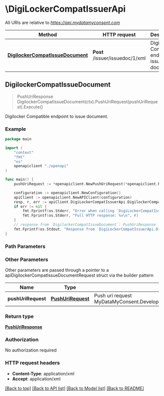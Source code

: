 # \DigiLockerCompatIssuerApi

All URIs are relative to *https://api.mydatamyconsent.com*

Method | HTTP request | Description
------------- | ------------- | -------------
[**DigilockerCompatIssueDocument**](DigiLockerCompatIssuerApi.md#DigilockerCompatIssueDocument) | **Post** /issuer/issuedoc/1/xml | Digilocker Compatible endpoint to issue document.



## DigilockerCompatIssueDocument

> PushUriResponse DigilockerCompatIssueDocument(ctx).PushUriRequest(pushUriRequest).Execute()

Digilocker Compatible endpoint to issue document.

### Example

```go
package main

import (
    "context"
    "fmt"
    "os"
    openapiclient "./openapi"
)

func main() {
    pushUriRequest := *openapiclient.NewPushUriRequest(*openapiclient.NewUriDetails("Aadhaar_example", "Uri_example", "DocType_example", "DocName_example", "DocId_example", "IssuedOn_example", "ValidFrom_example")) // PushUriRequest | Push uri request MyDataMyConsent.DeveloperApi.Models.DigiLocker.PushUriRequest. (optional)

    configuration := openapiclient.NewConfiguration()
    apiClient := openapiclient.NewAPIClient(configuration)
    resp, r, err := apiClient.DigiLockerCompatIssuerApi.DigilockerCompatIssueDocument(context.Background()).PushUriRequest(pushUriRequest).Execute()
    if err != nil {
        fmt.Fprintf(os.Stderr, "Error when calling `DigiLockerCompatIssuerApi.DigilockerCompatIssueDocument``: %v\n", err)
        fmt.Fprintf(os.Stderr, "Full HTTP response: %v\n", r)
    }
    // response from `DigilockerCompatIssueDocument`: PushUriResponse
    fmt.Fprintf(os.Stdout, "Response from `DigiLockerCompatIssuerApi.DigilockerCompatIssueDocument`: %v\n", resp)
}
```

### Path Parameters



### Other Parameters

Other parameters are passed through a pointer to a apiDigilockerCompatIssueDocumentRequest struct via the builder pattern


Name | Type | Description  | Notes
------------- | ------------- | ------------- | -------------
 **pushUriRequest** | [**PushUriRequest**](PushUriRequest.md) | Push uri request MyDataMyConsent.DeveloperApi.Models.DigiLocker.PushUriRequest. | 

### Return type

[**PushUriResponse**](PushUriResponse.md)

### Authorization

No authorization required

### HTTP request headers

- **Content-Type**: application/xml
- **Accept**: application/xml

[[Back to top]](#) [[Back to API list]](../README.md#documentation-for-api-endpoints)
[[Back to Model list]](../README.md#documentation-for-models)
[[Back to README]](../README.md)

